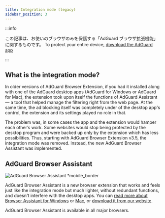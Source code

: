 ```yaml
---
title: Integration mode (legacy)
sidebar_position: 3
---
```


:::info

この記事は、お使いのブラウザのみを保護する「AdGuard ブラウザ拡張機能」に関するものです。 To protect your entire device, [download the AdGuard app](https://agrd.io/download-kb-adblock)

:::

## What is the integration mode?

In older versions of AdGuard Browser Extension, if you had it installed along with one of the AdGuard desktop apps (AdGuard for Windows or AdGuard for Mac), the extension took upon itself the functions of AdGuard Assistant — a tool that helped manage the filtering right from the web page. At the same time, the ad blocking itself was completely under of the desktop app's control, the extension and its settings played no role in that.

The problem was, in some cases the app and the extension would hamper each other’s work. Some websites would stop being protected by the desktop program and were backed up only by the extension which has less possibilities. Thus, starting with AdGuard Browser Extension v3.5, the integration mode was removed. Instead, the new AdGuard Browser Assistant was implemented.

## AdGuard Browser Assistant

![AdGuard Browser Assistant *mobile_border](https://cdn.adtidy.org/content/kb/ad_blocker/browser_extension/ad_blocker_browser_extension_assistant.png)

AdGuard Browser Assistant is a new browser extension that works and feels just like the integration mode but much lighter, without redundant functions, and doesn't interfere with the desktop apps. You can [read more about Browser Assistant for Windows](/adguard-for-windows/browser-assistant) or [Mac](/adguard-for-mac/features/browser-assistant), or [download it from our website](https://adguard.com/adguard-assistant/overview.html).

AdGuard Browser Assistant is available in all major browsers.
